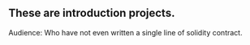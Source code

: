 ## These are introduction projects.

Audience: Who have not even written a single line of solidity contract.